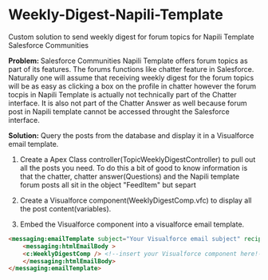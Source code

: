 # Weekly-Digest-Napili-Template
Custom solution to send weekly digest for forum topics for Napili Template Salesforce Communities

<strong>Problem: </strong>
Salesforce Communities Napili Template offers forum topics as part of its features. The forums functions like chatter feature in Salesforce. Naturally one will assume that receiving weekly digest for the forum topics will be as easy as clicking a box on the profile in chatter however the forum tocpis in Napili Template is actually not technically part of the Chatter interface. It is also not part of the Chatter Answer as well because forum post in Napili template cannot be accessed throught the Salesforce interface. 

<strong>Solution:</strong>
Query the posts from the database and display it in a Visualforce email template. 

1. Create a Apex Class controller(TopicWeeklyDigestController) to pull out all the posts you need. To do this a bit of good to know information is that the chatter, chatter answer(Questions) and the Napili template forum posts all sit in the object "FeedItem" but separt

2. Create a Visualforce component(WeeklyDigestComp.vfc) to display all the post content(variables).

3. Embed the Visualforce component into a visualforce email template.
```html
<messaging:emailTemplate subject="Your Visualforce email subject" recipientType="User" > 
    <messaging:htmlEmailBody >
    <c:WeeklyDigestComp /> <!--insert your Visualforce component here!-->
    </messaging:htmlEmailBody>
</messaging:emailTemplate>
```
